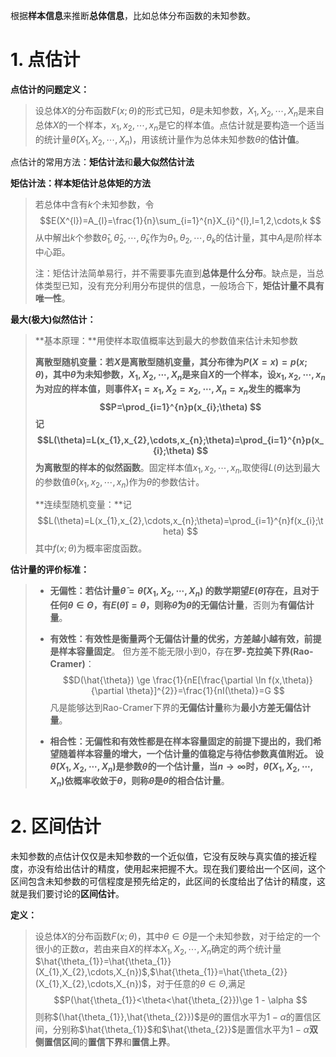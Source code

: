 根据**样本信息**来推断**总体信息**，比如总体分布函数的未知参数。

# 1. 点估计
**点估计的问题定义：**
> 设总体$X$的分布函数$F(x;\theta)$的形式已知，$\theta$是未知参数，$X_{1},X_{2},\cdots,X_{n}$是来自总体$X$的一个样本，$x_{1},x_{2},\cdots,x_{n}$是它的样本值。点估计就是要构造一个适当的统计量$\hat{\theta}(X_{1},X_{2},\cdots,X_{n})$，用该统计量作为总体未知参数$\theta$的**估计值**。

点估计的常用方法：**矩估计法**和**最大似然估计法**

**矩估计法：样本矩估计总体矩的方法**
> 若总体中含有$k$个未知参数，令
> $$E(X^{l})=A_{l}=\frac{1}{n}\sum_{i=1}^{n}X_{i}^{l},l=1,2,\cdots,k
> $$从中解出$k$个参数$\hat{\theta}_{1},\hat{\theta}_{2},\cdots,\hat{\theta}_{k}$作为$\theta_{1},\theta_{2},\cdots,\theta_{k}$的估计量，其中$A_{l}$是$l$阶样本中心距。
>
> 注：矩估计法简单易行，并不需要事先直到**总体是什么分布**。缺点是，当总体类型已知，没有充分利用分布提供的信息，一般场合下，**矩估计量不具有唯一性**。

**最大(极大)似然估计：**
> **基本原理：**用使样本取值概率达到最大的参数值来估计未知参数
>
> **离散型随机变量：**若$X$是离散型随机变量，其分布律为$P(X=x)=p(x;\theta)$，其中$\theta$为未知参数，$X_{1},X_{2},\cdots,X_{n}$是来自$X$的一个样本，设$x_{1},x_{2},\cdots,x_{n}$为对应的样本值，则事件$X_{1}=x_{1},X_{2}=x_{2},\cdots,X_{n}=x_{n}$发生的概率为
> $$P=\prod_{i=1}^{n}p(x_{i};\theta)
> $$记
> $$L(\theta)=L(x_{1},x_{2},\cdots,x_{n};\theta)=\prod_{i=1}^{n}p(x_{i};\theta)
> $$为离散型的样本的**似然函数**。固定样本值$x_{1},x_{2},\cdots,x_{n}$,取使得$L(\theta)$达到最大的参数值$\hat{\theta}(x_{1},x_{2},\cdots,x_{n})$作为$\theta$的参数估计。
>
> **连续型随机变量：**记
> $$L(\theta)=L(x_{1},x_{2},\cdots,x_{n};\theta)=\prod_{i=1}^{n}f(x_{i};\theta)
> $$其中$f(x;\theta)$为概率密度函数。

**估计量的评价标准：**
> - **无偏性：**若估计量$\hat{\theta}=\hat{\theta}(X_{1},X_{2},\cdots,X_{n})$ 的数学期望$E ( \hat{ \theta } )$存在，且对于任何$\theta\in\Theta$，有$E(\hat{\theta})=\theta$，则称$\hat{\theta}$为$\theta$的**无偏估计量**，否则为**有偏估计量**。
>
> - **有效性：**有效性是衡量两个无偏估计量的优劣，方差越小越有效，前提是**样本容量固定**。
> 但方差不能无限小到0，存在**罗-克拉美下界(Rao-Cramer)**：
> $$D(\hat{\theta}) \ge \frac{1}{nE[\frac{\partial \ln f(x,\theta)}{\partial \theta}]^{2}}=\frac{1}{nI(\theta)}=G
> $$凡是能够达到Rao-Cramer下界的**无偏估计量**称为**最小方差无偏估计量**。
>
> - **相合性：**无偏性和有效性都是在样本容量固定的前提下提出的，我们希望随着样本容量的增大，一个估计量的值稳定与待估参数真值附近。
> 设$\hat{\theta}(X_{1},X_{2},\cdots,X_{n})$是参数$\theta$的一个估计量，当$n\rightarrow\infty$时，$\hat{\theta}(X_{1},X_{2},\cdots,X_{n})$依概率收敛于$\theta$，则称$\hat{\theta}$是$\theta$的**相合估计量**。

# 2. 区间估计
未知参数的点估计仅仅是未知参数的一个近似值，它没有反映与真实值的接近程度，亦没有给出估计的精度，使用起来把握不大。现在我们要给出一个区间，这个区间包含未知参数的可信程度是预先给定的，此区间的长度给出了估计的精度，这就是我们要讨论的**区间估计**。

**定义：**
> 设总体$X$的分布函数$F(x;\theta)$，其中$\theta\in\Theta$是一个未知参数，对于给定的一个很小的正数$\alpha$，若由来自$X$的样本$X_{1},X_{2},\cdots,X_{n}$确定的两个统计量$\hat{\theta_{1}}=\hat{\theta_{1}}(X_{1},X_{2},\cdots,X_{n})$,$\hat{\theta_{1}}=\hat{\theta_{2}}(X_{1},X_{2},\cdots,X_{n})$，对于任意的$\theta\in\Theta$,满足
> $$P(\hat{\theta_{1}}<\theta<\hat{\theta_{2}})\ge 1 - \alpha
> $$则称$(\hat{\theta_{1}},\hat{\theta_{2}})$是$\theta$的置信水平为$1-\alpha$的置信区间，分别称$\hat{\theta_{1}}$和$\hat{\theta_{2}}$是置信水平为$1-\alpha$**双侧置信区间**的**置信下界**和**置信上界**。